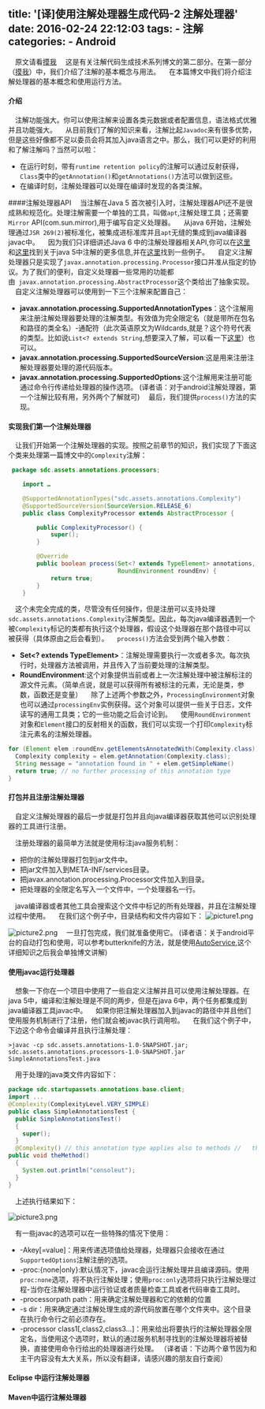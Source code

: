 title: '[译]使用注解处理器生成代码-2 注解处理器'
date: 2016-02-24 22:12:03
tags: 
	- 注解
categories:
	- Android
---
 原文请看[摸我](https://deors.wordpress.com/2011/10/08/annotation-processors/)
 这是有关注解代码生成技术系列博文的第二部分。在第一部分（[摸我](https://deors.wordpress.com/2011/09/26/annotation-types/)）中，我们介绍了注解的基本概念与用法。
 在本篇博文中我们将介绍注解处理器的基本概念和使用运行方法。
#### 介绍
 注解功能强大。你可以使用注解来设置各类元数据或者配置信息，语法格式优雅并且功能强大。
 从目前我们了解的知识来看，注解比起`Javadoc`来有很多优势，但是这些好像都不足以委员会将其加入java语言之中。那么，我们可以更好的利用和了解注解吗？当然可以啦：
- 在运行时刻，带有`runtime retention policy`的注解可以通过反射获得，`Class`类中的`getAnnotation()`和`getAnnotations()`方法可以做到这些。
- 在编译时刻，注解处理器可以处理在编译时发现的各类注解。

####注解处理器API
 当注解在Java 5 首次被引入时，注解处理器API还不是很成熟和规范化。处理注解需要一个单独的工具，叫做`apt`,注解处理工具；还需要`Mirror` API(com.sun.mirror),用于编写自定义处理器。
 从java 6开始，注解处理通过`JSR 269(2)`被标准化，被集成进标准库并且`apt`无缝的集成到java编译器javac中。
 因为我们只详细讲述Java 6 中的注解处理器相关API,你可以在[这里](http://download.oracle.com/javase/1.5.0/docs/guide/apt/)和[这里](http://download.oracle.com/javase/1.5.0/docs/guide/apt/mirror/overview-summary.html)找到关于java 5中注解的更多信息,并在[这里](http://www.javalobby.org/java/forums/t17876.html)找到一些例子。
 自定义注解处理器只是实现了`javax.annotation.processing.Processor`接口并准从指定的协议。为了我们的便利，自定义处理器一些常用的功能都由` javax.annotation.processing.AbstractProcessor`这个类给出了抽象实现。
 自定义注解处理器可以使用到一下三个注解来配置自己：
- **javax.annotation.processing.SupportedAnnotationTypes**：这个注解用来注册注解处理器要处理的注解类型。有效值为完全限定名（就是带所在包名和路径的类全名）-通配符（此次英语原文为Wildcards,就是？这个符号代表的类型。比如说`List<? extends String`,想要深入了解，可以看一下[这里](http://stackoverflow.com/questions/18176594/when-to-use-generic-methods-and-when-to-use-wild-card)）也可以。
- **javax.annotation.processing.SupportedSourceVersion**:这是用来注册注解处理器要处理的源代码版本。
- **javax.annotation.processing.SupportedOptions**:这个注解用来注册可能通过命令行传递给处理器的操作选项。
(译者语：对于android注解处理器，第一个注解比较有用，另外两个了解就可)
 最后，我们提供`process()`方法的实现。
#### 实现我们第一个注解处理器
 让我们开始第一个注解处理器的实现。按照之前章节的知识，我们实现了下面这个类来处理第一篇博文中的`Complexity`注解：
``` java
 package sdc.assets.annotations.processors;

    import …

    @SupportedAnnotationTypes("sdc.assets.annotations.Complexity")
    @SupportedSourceVersion(SourceVersion.RELEASE_6)
    public class ComplexityProcessor extends AbstractProcessor {

        public ComplexityProcessor() {
            super();
        }

        @Override
        public boolean process(Set<? extends TypeElement> annotations,
                               RoundEnvironment roundEnv) {
            return true;
        }
    }
```
 这个未完全完成的类，尽管没有任何操作，但是注册可以支持处理`sdc.assets.annotations.Complexity`注解类型。因此，每次java编译器遇到一个被`Complexity`标记的类都有执行这个处理器，假设这个处理器在那个路径中可以被获得（具体原由之后会看到）。
 `process()`方法会受到两个输入参数：
- **Set<? extends TypeElement>**：注解处理需要执行一次或者多次。每次执行时，处理器方法被调用，并且传入了当前要处理的注解类型。
- **RoundEnvironment**:这个对象提供当前或者上一次注解处理中被注解标注的源文件元素。（简单点说，就是可以获得所有被标注的元素，无论是类，参数，函数还是变量）
 除了上述两个参数之外，`ProcessingEnvironment`对象也可以通过`processingEnv`实例获得。这个对象可以提供一些关于日志，文件读写的通用工具类；它的一些功能之后会讨论到。
 使用`RoundEnvironment`对象和`Element`接口的反射相关的函数，我们可以实现一个打印`Complexity`标注元素名的注解处理器。

``` java
for (Element elem :roundEnv.getElementsAnnotatedWith(Complexity.class)) {     
  Complexity complexity = elem.getAnnotation(Complexity.class);     
  String message = "annotation found in " + elem.getSimpleName()                     + " with complexity " + complexity.value();       processingEnv.getMessager().printMessage(Diagnostic.Kind.NOTE, message); 
  return true; // no further processing of this annotation type
}
```
#### 打包并且注册注解处理器
 自定义注解处理器的最后一步就是打包并且向java编译器获取其他可以识别处理器的工具进行注册。

 注册处理器的最简单方法就是使用标注java服务机制：

- 把你的注解处理器打包到jar文件中。
- 把jar文件加入到META-INF/services目录。
- 把javax.annotation.processing.Processor文件加入到目录。
- 把处理器的全限定名写入一个文件中，一个处理器名一行。

 java编译器或者其他工具会搜索这个文件中标记的所有处理器，并且在注解处理过程中使用。
 在我们这个例子中，目录结构和文件内容如下：
![picture1.png](http://7xrxif.com1.z0.glb.clouddn.com/apt-apt1.png)

![picture2.png](http://7xrxif.com1.z0.glb.clouddn.com/apt-apt2.png)
 一旦打包完成，我们就准备使用它。
(译者语：关于android平台的自动打包和使用，可以参考butterknife的方法，就是使用[AutoService](https://github.com/google/auto/tree/master/service),这个详细知识之后我会单独博文讲解)
#### 使用javac运行处理器
 想象一下你在一个项目中使用了一些自定义注解并且可以使用注解处理器。在java 5中，编译和注解处理是不同的两步，但是在java 6中，两个任务都集成到java编译器工具javac中。
 如果你把注解处理器加入到javac的路径中并且他们使用服务机制进行了注册，他们就会被javac执行调用啦。
 在我们这个例子中，下边这个命令会编译并且执行注解处理：
```
>javac -cp sdc.assets.annotations-1.0-SNAPSHOT.jar;  
sdc.assets.annotations.processors-1.0-SNAPSHOT.jar    
SimpleAnnotationsTest.java
```
 用于处理的java类文件内容如下：
``` java
package sdc.startupassets.annotations.base.client; 
import ... 
@Complexity(ComplexityLevel.VERY_SIMPLE) 
public class SimpleAnnotationsTest { 
  public SimpleAnnotationsTest() 
  { 
    super(); 
  } 
  @Complexity() // this annotation type applies also to methods //   the default value 'ComplexityLevel.MEDIUM' is assumed 
public void theMethod() 
  { 
    System.out.println("consoleut"); 
  } 
}
```
 上述执行结果如下：

![picture3.png](http://upload-images.jianshu.io/upload_images/623378-17ebea47a83ec437.png?imageMogr2/auto-orient/strip%7CimageView2/2/w/1240)

 有一些javac的选项可以在一些特殊的情况下使用：
- -Akey[=value]：用来传递选项值给处理器，处理器只会接收在通过`SupportedOptions`注解注册的选项。
- -proc:{none|only}:默认情况下，javac会运行注解处理并且编译源码。使用`proc:none`选项，将不执行注解处理；使用`proc:only`选项将只执行注解处理过程-当你在注解处理器中运行验证或者质量检查工具或者代码审查工具时。
- -processorpath path：用来确定注解处理器和它的依赖的位置
- -s dir：用来确定通过注解处理生成的源代码放置在哪个文件夹中。这个目录在执行命令行之前必须存在。
- -processor class1[,class2,class3…]：用来给出将要执行的注解处理器全限定名，当使用这个选项时，默认的通过服务机制寻找到的注解处理器将被替换，直接使用命令行给出的处理器进行处理。
（译者语：下边两个章节因为和主干内容没有太大关系，所以没有翻译，请感兴趣的朋友自行查阅）
#### Eclipse 中运行注解处理器
#### Maven中运行注解处理器

